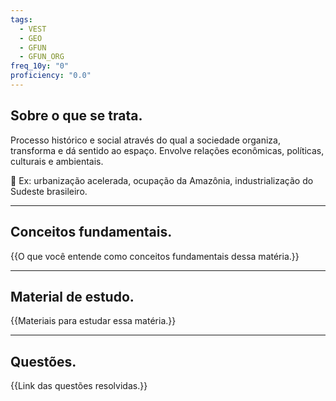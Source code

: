 ```yaml
---
tags:
  - VEST
  - GEO
  - GFUN
  - GFUN_ORG
freq_10y: "0"
proficiency: "0.0"
---
```

## Sobre o que se trata.

Processo histórico e social através do qual a sociedade organiza, transforma e dá sentido ao espaço.
Envolve relações econômicas, políticas, culturais e ambientais.

📌 Ex: urbanização acelerada, ocupação da Amazônia, industrialização do Sudeste brasileiro.

--- 
## Conceitos fundamentais.

{{O que você entende como conceitos fundamentais dessa matéria.}}

---
## Material de estudo.

{{Materiais para estudar essa matéria.}}

--- 
## Questões.

{{Link das questões resolvidas.}}